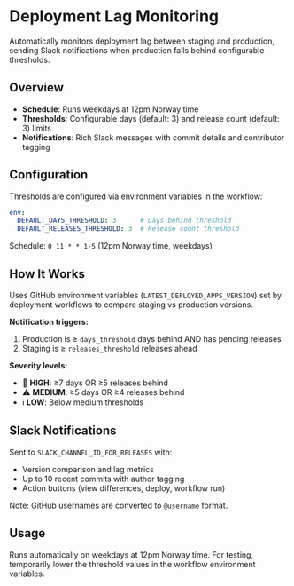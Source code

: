 # Deployment Lag Monitoring

Automatically monitors deployment lag between staging and production, sending Slack notifications when production falls behind configurable thresholds.

## Overview

- **Schedule**: Runs weekdays at 12pm Norway time
- **Thresholds**: Configurable days (default: 3) and release count (default: 3) limits
- **Notifications**: Rich Slack messages with commit details and contributor tagging

## Configuration

Thresholds are configured via environment variables in the workflow:
```yaml
env:
  DEFAULT_DAYS_THRESHOLD: 3      # Days behind threshold
  DEFAULT_RELEASES_THRESHOLD: 3  # Release count threshold
```

Schedule: `0 11 * * 1-5` (12pm Norway time, weekdays)

## How It Works

Uses GitHub environment variables (`LATEST_DEPLOYED_APPS_VERSION`) set by deployment workflows to compare staging vs production versions.

**Notification triggers:**
1. Production is ≥ `days_threshold` days behind AND has pending releases
2. Staging is ≥ `releases_threshold` releases ahead

**Severity levels:**
- 🚨 **HIGH**: ≥7 days OR ≥5 releases behind
- ⚠️ **MEDIUM**: ≥5 days OR ≥4 releases behind  
- ℹ️ **LOW**: Below medium thresholds

## Slack Notifications

Sent to `SLACK_CHANNEL_ID_FOR_RELEASES` with:
- Version comparison and lag metrics
- Up to 10 recent commits with author tagging
- Action buttons (view differences, deploy, workflow run)

Note: GitHub usernames are converted to `@username` format.

## Usage

Runs automatically on weekdays at 12pm Norway time. For testing, temporarily lower the threshold values in the workflow environment variables.

